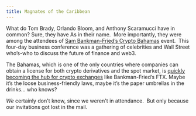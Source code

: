 ```yaml
---
title: Magnates of the Caribbean
---
```

What do Tom Brady, Orlando Bloom, and Anthony Scaramucci have in common? Sure, they have As in their name.  More importantly, they were among the attendees of [Sam Bankman-Fried’s Crypto Bahamas](https://decrypt.co/99088/ftx-ceo-sam-bankman-fried-crypto-bahamas) event.  This four-day business conference was a gathering of celebrities and Wall Street who’s-who to discuss the future of finance and web3.

The Bahamas, which is one of the only countries where companies can obtain a license for both crypto derivatives and the spot market, is [quickly becoming the hub for crypto exchanges](https://www.forbes.com/sites/ninabambysheva/2022/04/27/crypto-bahamas-kicks-off-as-country-solidifies-plans-to-become-leading-digital-asset-hub-amidst-market-uncertainty/?sh=60c7aa5af007) like Bankman-Fried’s FTX. Maybe it’s the loose business-friendly laws, maybe it’s the paper umbrellas in the drinks… who knows?  

_We_ certainly don't know, since we weren't in attendance.  But only because our invitations got lost in the mail.